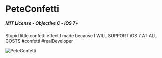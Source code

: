 # PeteConfetti

##### MIT License - Objective C - iOS 7+

Stupid little confetti effect I made because I WILL SUPPORT iOS 7 AT ALL COSTS #confetti #realDeveloper


![PeteConfetti](PeteConfetti.gif)
